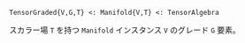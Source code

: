 ```
TensorGraded{V,G,T} <: Manifold{V,T} <: TensorAlgebra
```

スカラー場 `T` を持つ `Manifold` インスタンス `V` のグレード `G` 要素。
